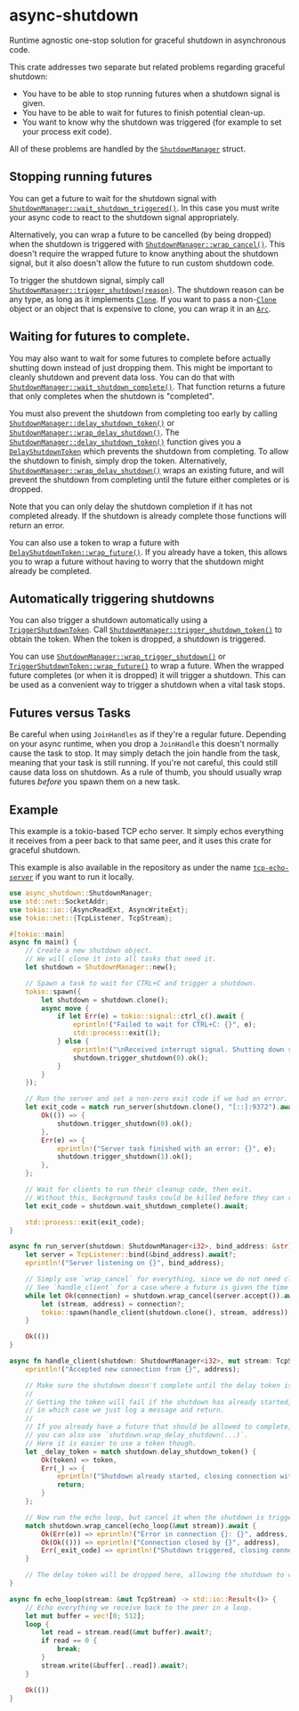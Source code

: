 # async-shutdown

Runtime agnostic one-stop solution for graceful shutdown in asynchronous code.

This crate addresses two separate but related problems regarding graceful shutdown:
* You have to be able to stop running futures when a shutdown signal is given.
* You have to be able to wait for futures to finish potential clean-up.
* You want to know why the shutdown was triggered (for example to set your process exit code).

All of these problems are handled by the [`ShutdownManager`] struct.

## Stopping running futures
You can get a future to wait for the shutdown signal with [`ShutdownManager::wait_shutdown_triggered()`].
In this case you must write your async code to react to the shutdown signal appropriately.

Alternatively, you can wrap a future to be cancelled (by being dropped) when the shutdown is triggered with [`ShutdownManager::wrap_cancel()`].
This doesn't require the wrapped future to know anything about the shutdown signal,
but it also doesn't allow the future to run custom shutdown code.

To trigger the shutdown signal, simply call [`ShutdownManager::trigger_shutdown(reason)`][`ShutdownManager::trigger_shutdown()`].
The shutdown reason can be any type, as long as it implements [`Clone`].
If you want to pass a non-[`Clone`] object or an object that is expensive to clone, you can wrap it in an [`Arc`].

## Waiting for futures to complete.
You may also want to wait for some futures to complete before actually shutting down instead of just dropping them.
This might be important to cleanly shutdown and prevent data loss.
You can do that with [`ShutdownManager::wait_shutdown_complete()`].
That function returns a future that only completes when the shutdown is "completed".

You must also prevent the shutdown from completing too early by calling [`ShutdownManager::delay_shutdown_token()`] or [`ShutdownManager::wrap_delay_shutdown()`].
The [`ShutdownManager::delay_shutdown_token()`] function gives you a [`DelayShutdownToken`] which prevents the shutdown from completing.
To allow the shutdown to finish, simply drop the token.
Alternatively, [`ShutdownManager::wrap_delay_shutdown()`] wraps an existing future,
and will prevent the shutdown from completing until the future either completes or is dropped.

Note that you can only delay the shutdown completion if it has not completed already.
If the shutdown is already complete those functions will return an error.

You can also use a token to wrap a future with [`DelayShutdownToken::wrap_future()`].
If you already have a token, this allows you to wrap a future without having to worry that the shutdown might already be completed.

## Automatically triggering shutdowns
You can also trigger a shutdown automatically using a [`TriggerShutdownToken`].
Call [`ShutdownManager::trigger_shutdown_token()`] to obtain the token.
When the token is dropped, a shutdown is triggered.

You can use [`ShutdownManager::wrap_trigger_shutdown()`] or [`TriggerShutdownToken::wrap_future()`] to wrap a future.
When the wrapped future completes (or when it is dropped) it will trigger a shutdown.
This can be used as a convenient way to trigger a shutdown when a vital task stops.

## Futures versus Tasks
Be careful when using `JoinHandles` as if they're a regular future.
Depending on your async runtime, when you drop a `JoinHandle` this doesn't normally cause the task to stop.
It may simply detach the join handle from the task, meaning that your task is still running.
If you're not careful, this could still cause data loss on shutdown.
As a rule of thumb, you should usually wrap futures *before* you spawn them on a new task.

## Example

This example is a tokio-based TCP echo server.
It simply echos everything it receives from a peer back to that same peer,
and it uses this crate for graceful shutdown.

This example is also available in the repository as under the name [`tcp-echo-server`] if you want to run it locally.

[`tcp-echo-server`]: https://github.com/de-vri-es/async-shutdown-rs/blob/main/examples/tcp-echo-server.rs

```rust
use async_shutdown::ShutdownManager;
use std::net::SocketAddr;
use tokio::io::{AsyncReadExt, AsyncWriteExt};
use tokio::net::{TcpListener, TcpStream};

#[tokio::main]
async fn main() {
    // Create a new shutdown object.
    // We will clone it into all tasks that need it.
    let shutdown = ShutdownManager::new();

    // Spawn a task to wait for CTRL+C and trigger a shutdown.
    tokio::spawn({
        let shutdown = shutdown.clone();
        async move {
            if let Err(e) = tokio::signal::ctrl_c().await {
                eprintln!("Failed to wait for CTRL+C: {}", e);
                std::process::exit(1);
            } else {
                eprintln!("\nReceived interrupt signal. Shutting down server...");
                shutdown.trigger_shutdown(0).ok();
            }
        }
    });

    // Run the server and set a non-zero exit code if we had an error.
    let exit_code = match run_server(shutdown.clone(), "[::]:9372").await {
        Ok(()) => {
            shutdown.trigger_shutdown(0).ok();
        },
        Err(e) => {
            eprintln!("Server task finished with an error: {}", e);
            shutdown.trigger_shutdown(1).ok();
        },
    };

    // Wait for clients to run their cleanup code, then exit.
    // Without this, background tasks could be killed before they can run their cleanup code.
    let exit_code = shutdown.wait_shutdown_complete().await;

    std::process::exit(exit_code);
}

async fn run_server(shutdown: ShutdownManager<i32>, bind_address: &str) -> std::io::Result<()> {
    let server = TcpListener::bind(&bind_address).await?;
    eprintln!("Server listening on {}", bind_address);

    // Simply use `wrap_cancel` for everything, since we do not need clean-up for the listening socket.
    // See `handle_client` for a case where a future is given the time to perform logging after the shutdown was triggered.
    while let Ok(connection) = shutdown.wrap_cancel(server.accept()).await {
        let (stream, address) = connection?;
        tokio::spawn(handle_client(shutdown.clone(), stream, address));
    }

    Ok(())
}

async fn handle_client(shutdown: ShutdownManager<i32>, mut stream: TcpStream, address: SocketAddr) {
    eprintln!("Accepted new connection from {}", address);

    // Make sure the shutdown doesn't complete until the delay token is dropped.
    //
    // Getting the token will fail if the shutdown has already started,
    // in which case we just log a message and return.
    //
    // If you already have a future that should be allowed to complete,
    // you can also use `shutdown.wrap_delay_shutdown(...)`.
    // Here it is easier to use a token though.
    let _delay_token = match shutdown.delay_shutdown_token() {
        Ok(token) => token,
        Err(_) => {
            eprintln!("Shutdown already started, closing connection with {}", address);
            return;
        }
    };

    // Now run the echo loop, but cancel it when the shutdown is triggered.
    match shutdown.wrap_cancel(echo_loop(&mut stream)).await {
        Ok(Err(e)) => eprintln!("Error in connection {}: {}", address, e),
        Ok(Ok(())) => eprintln!("Connection closed by {}", address),
        Err(_exit_code) => eprintln!("Shutdown triggered, closing connection with {}", address),
    }

    // The delay token will be dropped here, allowing the shutdown to complete.
}

async fn echo_loop(stream: &mut TcpStream) -> std::io::Result<()> {
    // Echo everything we receive back to the peer in a loop.
    let mut buffer = vec![0; 512];
    loop {
        let read = stream.read(&mut buffer).await?;
        if read == 0 {
            break;
        }
        stream.write(&buffer[..read]).await?;
    }

    Ok(())
}
```

[`ShutdownManager`]: https://docs.rs/async-shutdown/latest/async_shutdown/struct.ShutdownManager.html
[`ShutdownManager::wait_shutdown_triggered()`]: https://docs.rs/async-shutdown/latest/async_shutdown/struct.ShutdownManager.html#method.wait_shutdown_triggered
[`ShutdownManager::wrap_cancel()`]: https://docs.rs/async-shutdown/latest/async_shutdown/struct.ShutdownManager.html#method.wrap_cancel
[`ShutdownManager::trigger_shutdown()`]: https://docs.rs/async-shutdown/latest/async_shutdown/struct.ShutdownManager.html#method.trigger_shutdown
[`Clone`]: https://doc.rust-lang.org/stable/std/clone/trait.Clone.html
[`Arc`]: https://doc.rust-lang.org/stable/std/sync/struct.Arc.html
[`ShutdownManager::wait_shutdown_complete()`]: https://docs.rs/async-shutdown/latest/async_shutdown/struct.ShutdownManager.html#method.wait_shutdown_complete
[`ShutdownManager::delay_shutdown_token()`]: https://docs.rs/async-shutdown/latest/async_shutdown/struct.ShutdownManager.html#method.delay_shutdown_token
[`ShutdownManager::wrap_delay_shutdown()`]: https://docs.rs/async-shutdown/latest/async_shutdown/struct.ShutdownManager.html#method.wrap_delay_shutdown
[`DelayShutdownToken`]: https://docs.rs/async-shutdown/latest/async_shutdown/struct.DelayShutdownToken.html
[`DelayShutdownToken::wrap_future()`]: https://docs.rs/async-shutdown/latest/async_shutdown/struct.DelayShutdownToken.html#method.wrap_future
[`TriggerShutdownToken`]: https://docs.rs/async-shutdown/latest/async_shutdown/struct.TriggerShutdownToken.html
[`ShutdownManager::trigger_shutdown_token()`]: https://docs.rs/async-shutdown/latest/async_shutdown/struct.ShutdownManager.html#method.trigger_shutdown_token
[`ShutdownManager::wrap_trigger_shutdown()`]: https://docs.rs/async-shutdown/latest/async_shutdown/struct.ShutdownManager.html#method.wrap_trigger_shutdown
[`TriggerShutdownToken::wrap_future()`]: https://docs.rs/async-shutdown/latest/async_shutdown/struct.TriggerShutdownToken.html#method.wrap_future
